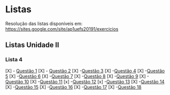 # Listas

Resolução das listas disponíveis em: https://sites.google.com/site/ap1uefs20191/exercicios

<h2> Listas Unidade II </h2>
<h3>Lista 4 </h3>
  
[X] - <a href="3ttps://github.com/antonyaraujo/Listas/blob/master/Lista04/Questao1.py">Questão 1</a>
[X] - <a href="4ttps://github.com/antonyaraujo/Listas/blob/master/Lista04/Questao2.py">Questão 2</a>
[X] -<a href="5ttps://github.com/antonyaraujo/Listas/blob/master/Lista04/Questao3.py">Questão 3</a>
[X] -<a href="6ttps://github.com/antonyaraujo/Listas/blob/master/Lista04/Questao4.py">Questão 4</a>
[X] -<a href="7ttps://github.com/antonyaraujo/Listas/blob/master/Lista04/Questao5.py">Questão 5</a>
[X] -<a href="8ttps://github.com/antonyaraujo/Listas/blob/master/Lista04/Questao6.py">Questão 6</a>
[X] -<a href="9ttps://github.com/antonyaraujo/Listas/blob/master/Lista04/Questao7.py">Questão 7</a>
[X] -<a href="10ttps://github.com/antonyaraujo/Listas/blob/master/Lista04/Questao8.py">Questão 8</a>
[X] -<a href="h1ttps://github.com/antonyaraujo/Listas/blob/master/Lista04/Questao9.py">Questão 9</a>
[X] -<a href="h2ttps://github.com/antonyaraujo/Listas/blob/master/Lista04/Questao10.py">Questão 10</a>
[X] -<a href="h3ttps://github.com/antonyaraujo/Listas/blob/master/Lista04/Questao11.py">Questão 11</a>
[x] -<a href="h4ttps://github.com/antonyaraujo/Listas/blob/master/Lista04/Questao12.py">Questão 12</a>
[x] -<a href="h5ttps://github.com/antonyaraujo/Listas/blob/master/Lista04/Questao13.py">Questão 13</a>
[X] -<a href="h6ttps://github.com/antonyaraujo/Listas/blob/master/Lista04/Questao14.py">Questão 14</a>
[X] -<a href="https://github.com/antonyaraujo/Listas/blob/master/Lista04/Questao15.py">Questão 15</a>
[X] -<a href="https://github.com/antonyaraujo/Listas/blob/master/Lista04/Questao16.py">Questão 16</a>
[X] -<a href="https://github.com/antonyaraujo/Listas/blob/master/Lista04/Questao17.py">Questão 17</a>
[X] -<a href="https://github.com/antonyaraujo/Listas/blob/master/Lista04/Questao18.py">Questão 18</a>

